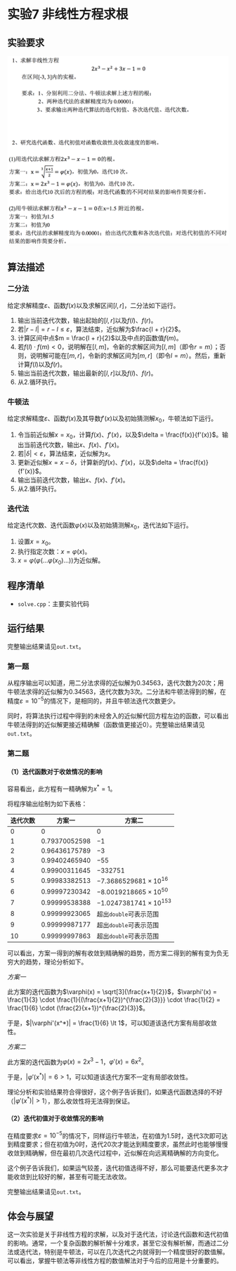 #  实验7 非线性方程求根

## 实验要求

![req](req.png)

## 算法描述

### 二分法

给定求解精度$\varepsilon$、函数$f(x)$以及求解区间$[l, r]$，二分法如下运行。

1. 输出当前迭代次数，输出起始的$[l, r]$以及$f(l)$、$f(r)$。
2. 若$|r - l| = r - l \le \varepsilon$，算法结束，近似解为$\frac{l + r}{2}$。
3. 计算区间中点$m = \frac{l + r}{2}$以及中点的函数值$f(m)$。
4. 若$f(l) \cdot f(m) \lt 0$，说明解在$[l, m]$，令新的求解区间为$[l, m]$（即令$r = m$）；否则，说明解可能在$[m, r]$，令新的求解区间为$[m, r]$（即令$l = m$）。然后，重新计算$f(l)$以及$f(r)$。
5. 输出当前迭代次数，输出最新的$[l, r]$以及$f(l)$、$f(r)$。
6. 从2.循环执行。

### 牛顿法

给定求解精度$\varepsilon$、函数$f(x)$及其导数$f'(x)$以及初始猜测解$x_0$，牛顿法如下运行。

1. 令当前近似解$x = x_0$，计算$f(x)$、$f'(x)$，以及$\delta = \frac{f(x)}{f'(x)}$。输出当前迭代次数，输出$x$、$f(x)$、$f'(x)$。
2. 若$|\delta| \lt \varepsilon$，算法结束，近似解为$x$。
3. 更新近似解$x = x - \delta$，计算新的$f(x)$、$f'(x)$，以及$\delta = \frac{f(x)}{f'(x)}$。
4. 输出当前迭代次数，输出$x$、$f(x)$、$f'(x)$。
5. 从2.循环执行。

### 迭代法

给定迭代次数、迭代函数$\varphi(x)$以及初始猜测解$x_0$，迭代法如下运行。

1. 设置$x = x_0$。
2. 执行指定次数：$x = \varphi(x)$。
3. $x=\varphi(\varphi(\dots \varphi(x_0) \dots))$为近似解。


## 程序清单

- `solve.cpp`：主要实验代码

## 运行结果

完整输出结果请见`out.txt`。

### 第一题

从程序输出可以知道，用二分法求得的近似解为$0.34563$，迭代次数为$20$次；用牛顿法求得的近似解为$0.34563$，迭代次数为$3$次。二分法和牛顿法得到的解，在精度$\varepsilon=10^{-5}$的情况下，是相同的，并且牛顿法迭代次数更少。

同时，将算法执行过程中得到的未经舍入的近似解代回方程左边的函数，可以看出牛顿法得到的近似解更接近精确解（函数值更接近0）。完整输出结果请见`out.txt`。

### 第二题

#### （1）迭代函数对于收敛情况的影响

容易看出，此方程有一精确解为$x^*=1$。

将程序输出绘制为如下表格：

| 迭代次数 | 方案一          | 方案二                          |
| -------- | --------------- | ------------------------------- |
| 0        | $0$             | $0$                             |
| 1        | $0.79370052598$ | $-1$                            |
| 2        | $0.96436175789$ | $-3$                            |
| 3        | $0.99402465940$ | $-55$                           |
| 4        | $0.99900311645$ | $-332751$                       |
| 5        | $0.99983382513$ | $-7.3686529681 \times 10^{16}$  |
| 6        | $0.99997230342$ | $-8.0019218665 \times 10^{50}$  |
| 7        | $0.99999538388$ | $-1.0247381741 \times 10^{153}$ |
| 8        | $0.99999923065$ | 超出`double`可表示范围          |
| 9        | $0.99999987177$ | 超出`double`可表示范围          |
| 10       | $0.99999997863$ | 超出`double`可表示范围          |

可以看出，方案一得到的解有收敛到精确解的趋势，而方案二得到的解有变为负无穷大的趋势，理论分析如下。

*方案一*

此方案的迭代函数为$\varphi(x) = \sqrt[3]{\frac{x+1}{2}}$，$\varphi'(x) = \frac{1}{3} \cdot \frac{1}{(\frac{x+1}{2})^{\frac{2}{3}}} \cdot \frac{1}{2} = \frac{1}{6} \cdot (\frac{2}{x+1})^{\frac{2}{3}}$。

于是，$|\varphi'(x^*)| = \frac{1}{6} \lt 1$，可以知道该迭代方案有局部收敛性。

*方案二*

此方案的迭代函数为$\varphi(x) = 2x^3 - 1$，$\varphi'(x) = 6x^2$。

于是，$|\varphi'(x^*)| = 6 \gt 1$，可以知道该迭代方案不一定有局部收敛性。

理论分析和实验结果符合得很好，这个例子告诉我们，如果迭代函数选择的不好（$|\varphi'(x^*)| \gt 1$），那么收敛性将无法得到保证。

#### （2）迭代初值对于收敛情况的影响

在精度要求$\varepsilon=10^{-5}$的情况下，同样运行牛顿法，在初值为$1.5$时，迭代$3$次即可达到精度要求；但在初值为$0$时，迭代$20$次才能达到精度要求，虽然此时也能够慢慢收敛到精确解，但在最初几次迭代过程中，近似解在向远离精确解的方向变化。

这个例子告诉我们，如果运气较差，迭代初值选得不好，那么可能要迭代更多次才能收敛到比较好的解，甚至有可能无法收敛。

完整输出结果请见`out.txt`。

## 体会与展望

这一次实验是关于非线性方程的求解，以及对于迭代法，讨论迭代函数和迭代初值的影响。通常，一个复杂函数的解析解十分难求，甚至它没有解析解，而通过二分法或迭代法，特别是牛顿法，可以在几次迭代之内就得到一个精度很好的数值解。可以看出，掌握牛顿法等非线性方程的数值解法对于今后的应用是十分重要的。